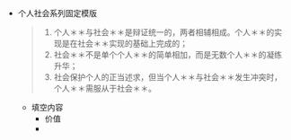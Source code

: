 - 个人社会系列固定模版
  > 1. 个人＊＊与社会＊＊是辩证统一的，两者相辅相成。个人＊＊的实现是在社会＊＊实现的基础上完成的；
  > 2. 社会＊＊不是单个个人＊＊的简单相加，而是无数个人＊＊的凝练升华；
  > 3. 社会保护个人的正当述求，但当个人＊＊与社会＊＊发生冲突时，个人＊＊需服从于社会＊＊。
	- 填空内容
		- 价值
		-